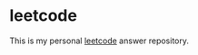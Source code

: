 # leetcode

This is my personal [leetcode](https://leetcode-cn.com/u/williamjing/) answer repository.
